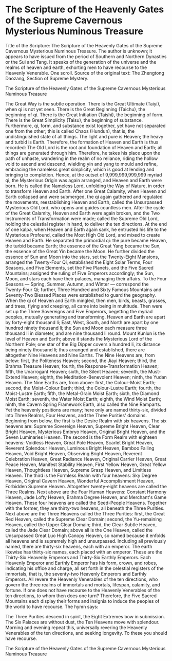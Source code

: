 # The Scripture of the Heavenly Gates of the Supreme Cavernous Mysterious Numinous Treasure

Title of the Scripture: The Scripture of the Heavenly Gates of the Supreme Cavernous Mysterious Numinous Treasure. The author is unknown; it appears to have issued from the period of Southern and Northern Dynasties or the Sui and Tang. It speaks of the generation of the universe and the realms of heaven and earth, exhorting men to have recourse to the Heavenly Venerable. One scroll. Source of the original text: The Zhengtong Daozang, Section of Supreme Mystery.

The Scripture of the Heavenly Gates of the Supreme Cavernous Mysterious Numinous Treasure

The Great Way is the subtle operation. There is the Great Ultimate (Taiyi), when qi is not yet seen. There is the Great Beginning (Taichu), the beginning of qi. There is the Great Initiation (Taishi), the beginning of form. There is the Great Simplicity (Taisu), the beginning of substance. Furthermore, qi, form, and substance exist together, yet have not separated one from the other; this is called Chaos (Hundun), that is, the undistinguished state of all things. The light and pure is Heaven; the heavy and turbid is Earth. Therefore, the formation of Heaven and Earth is thus recorded: The Old Lord is the root and foundation of Heaven and Earth; all things are generated through him. Therefore, he takes his place upon the path of unhaste, wandering in the realm of no reliance, riding the hollow void to ascend and descend, wielding yin and yang to mould and refine, embracing the nameless great simplicity, which is good at lending and bringing to completion. Hence, at the outset of 9,999,999,999,999 myriad qi, the Mysterious Origin was again arranged, and Heaven and Earth were born. He is called the Nameless Lord, unfolding the Way of Nature, in order to transform Heaven and Earth. After one Great Calamity, when Heaven and Earth collapsed and were submerged, the qi again gathered and regulated the movements, reestablishing Heaven and Earth, called the Unsurpassed Mysterious Old Lord, who opens and guides countless men. After the cycle of the Great Calamity, Heaven and Earth were again broken, and the Two Instruments of Transformation were made; called the Supreme Old Lord, holding the celestial register in hand, to deliver the ten directions. At the end of one kalpa, when Heaven and Earth again sank, he entrusted his life to the Mysterious Profound, called the Most High Old Lord, and mixed to create Heaven and Earth. He separated the primordial qi: the pure became Heaven, the turbid became Earth; the essence of the Great Yang became the Sun, the essence of the Great Yin became the Moon. He further divided the essence of Sun and Moon into the stars, set the Twenty-Eight Mansions, arranged the Twenty-Four Qi, established the Eight Solar Terms, Four Seasons, and Five Elements, set the Five Planets, and the Five Sacred Mountains; assigned the ruling of Five Emperors accordingly; the Sun, Moon, and stars each have their palaces, managing their affairs. To the Four Seasons — Spring, Summer, Autumn, and Winter — correspond the Twenty-Four Qi; further, Three Hundred and Sixty Famous Mountains and Seventy-Two Blessed Places were established to guard the geography. When the qi of Heaven and Earth mingled, then men, birds, beasts, grasses, and trees, flying and creeping, all came into being in multitude. Then were set up the Three Sovereigns and Five Emperors, begetting the myriad peoples, mutually generating and transforming. Heaven and Earth are apart by forty-eight thousand li; East, West, South, and North are apart by one hundred ninety thousand li; the Sun and Moon each measure three thousand li in diameter, and are nine thousand li round. Mount Kunlun is the level of Heaven and Earth; above it stands the Mysterious Lord of the Northern Pole; one star of the Big Dipper covers a hundred li, its distance being ninety thousand li; thus arranged and established, there are altogether Nine Heavens and Nine Earths. The Nine Heavens are, from below: first, the Politeness Heaven; second, the Jiayi Heaven; third, the Brahma Treasure Heaven; fourth, the Response-Transformation Heaven; fifth, the Unarrogant Heaven; sixth, the Silent Heaven; seventh, the Must-Extend Heaven; eighth, the Meditation-Benevolent Heaven; ninth, the Yudan Heaven. The Nine Earths are, from above: first, the Colour-Moist Earth; second, the Moist-Colour Earth; third, the Colour-Lustre Earth; fourth, the Moist-Lustre Earth; fifth, the Metal-Grain Moist Earth; sixth, the Diamond Moist Earth; seventh, the Water Moist Earth; eighth, the Wind Moist Earth; ninth, the Cavern Spring Framework Earth, also called the Nine Ramparts. Yet the heavenly positions are many; here only are named thirty-six, divided into Three Realms, Four Heavens, and the Three Purities' domains. Beginning from below, the first is the Desire Realm with six heavens. The six heavens are: Supreme Sovereign Heaven, Supreme Bright Heaven, Clear Bright Heaven, Mysterious Embryo Heaven, Original Bright Heaven, and the Seven Luminaries Heaven. The second is the Form Realm with eighteen heavens: Voidless Heaven, Great Pole Heaven, Scarlet Bright Heaven, Reverent Splendour Heaven, Luminous Bright Heaven, Bamboo Falling Heaven, Void Bright Heaven, Observing Bright Heaven, Reverent Celebration Heaven, Great Radiance Heaven, Original Carrier Heaven, Great Peace Heaven, Manifest Stability Heaven, First Yellow Heaven, Great Yellow Heaven, Thoughtless Heaven, Supreme Grasp Heaven, and Limitless Heaven. The third is the Formless Realm with four heavens: Sky Degree Heaven, Original Cavern Heaven, Wonderful Accomplishment Heaven, Forbidden Supreme Heaven. Altogether twenty-eight heavens are called the Three Realms. Next above are the Four Human Heavens: Constant Harmony Heaven, Jade Lofty Heaven, Brahma Degree Heaven, and Merchant's Game Heaven. These four heavens are called the Seed-People Heavens. Together with the former, they are thirty-two heavens, all beneath the Three Purities. Next above are the Three Heavens called the Three Purities: first, the Great Red Heaven, called the Supreme Clear Domain; second, the Yu-remaining Heaven, called the Upper Clear Domain; third, the Clear Subtle Heaven, called the Jade Clear Domain; above all is the One Heaven, called the Unsurpassed Great Luo High Canopy Heaven, so named because it enfolds all heavens and is supremely high and unsurpassed. Including all previously named, there are thirty-six heavens, each with an emperor. The earth likewise has thirty-six names, each placed with an emperor. These are the Thirty-Six Heavenly Emperors and Thirty-Six Earthly Emperors. Each Heavenly Emperor and Earthly Emperor has his form, crown, and robes, indicating his office and charge, all set forth in the celestial registers of the immortals, that is, the seventy-two Heavenly Emperors and Earthly Emperors. All revere the Heavenly Venerables of the ten directions, who govern the three realms of immortals and mortals, lifespan, calamity, and fortune. If one does not have recourse to the Heavenly Venerables of the ten directions, to whom then does one turn? Therefore, the Five Sacred Mountains each display their forms and insignia to induce the peoples of the world to have recourse. The hymn says:

The Three Purities descend in spirit, the Eight Extremes bow in submission. The Six Palaces are without dust, the Ten Heavens move with splendour. Morning and evening repeat this, universally revering the Heavenly Venerables of the ten directions, and seeking longevity. To these you should have recourse.

The Scripture of the Heavenly Gates of the Supreme Cavernous Mysterious Numinous Treasure
